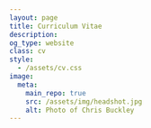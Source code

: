 ```yaml
---
layout: page
title: Curriculum Vitae
description:
og_type: website
class: cv
style:
  - /assets/cv.css
image:
  meta:
    main_repo: true
    src: /assets/img/headshot.jpg
    alt: Photo of Chris Buckley
---
```

